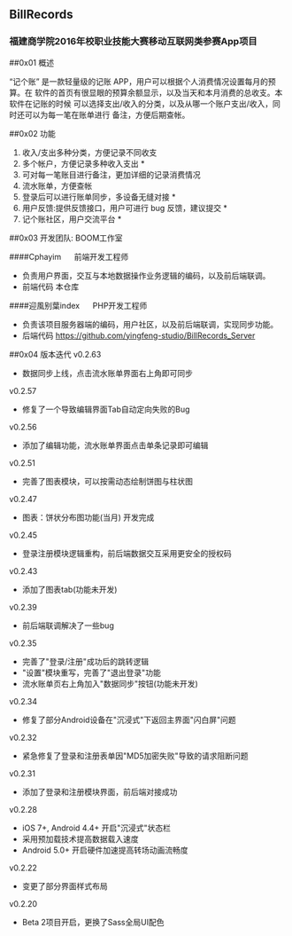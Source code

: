 ## BillRecords
### 福建商学院2016年校职业技能大赛移动互联网类参赛App项目

##0x01 概述
 
 “记个账” 是一款轻量级的记账 APP，用户可以根据个人消费情况设置每月的预算。在 软件的首页有很显眼的预算余额显示，以及当天和本月消费的总收支。本软件在记账的时候 可以选择支出/收入的分类，以及从哪一个账户支出/收入，同时还可以为每一笔在账单进行 备注，方便后期查帐。
 
##0x02 功能
 
 1. 收入/支出多种分类，方便记录不同收支 
 2. 多个帐户，方便记录多种收入支出 * 
 3. 可对每一笔账目进行备注，更加详细的记录消费情况 
 4. 流水账单，方便查帐 
 5. 登录后可以进行账单同步，多设备无缝对接 * 
 6. 用户反馈:提供反馈接口，用户可进行 bug 反馈，建议提交 * 
 7. 记个账社区，用户交流平台 *
 
##0x03 开发团队: BOOM工作室

####Cphayim &nbsp;&nbsp;&nbsp;&nbsp; 前端开发工程师 
* 负责用户界面，交互与本地数据操作业务逻辑的编码，以及前后端联调。
* 前端代码 本仓库
 
####迎風别葉index &nbsp;&nbsp;&nbsp;&nbsp; PHP开发工程师 
* 负责该项目服务器端的编码，用户社区，以及前后端联调，实现同步功能。
* 后端代码 https://github.com/yingfeng-studio/BillRecords_Server

##0x04 版本迭代
v0.2.63
 * 数据同步上线，点击流水账单界面右上角即可同步

v0.2.57
 * 修复了一个导致编辑界面Tab自动定向失败的Bug

v0.2.56
 * 添加了编辑功能，流水账单界面点击单条记录即可编辑

v0.2.51
 * 完善了图表模块，可以按需动态绘制饼图与柱状图

v0.2.47
 * 图表：饼状分布图功能(当月) 开发完成 

v0.2.45
 * 登录注册模块逻辑重构，前后端数据交互采用更安全的授权码

v0.2.43
 * 添加了图表tab(功能未开发)

v0.2.39
 * 前后端联调解决了一些bug

v0.2.35
 * 完善了"登录/注册"成功后的跳转逻辑
 * "设置"模块重写，完善了"退出登录"功能
 * 流水账单页右上角加入"数据同步"按钮(功能未开发)

v0.2.34
 * 修复了部分Android设备在"沉浸式"下返回主界面"闪白屏"问题

v0.2.32
 * 紧急修复了登录和注册表单因"MD5加密失败"导致的请求阻断问题

v0.2.31
 * 添加了登录和注册模块界面，前后端对接成功

v0.2.28
 * iOS 7+, Android 4.4+ 开启"沉浸式"状态栏
 * 采用预加载技术提高数据载入速度
 * Android 5.0+ 开启硬件加速提高转场动画流畅度

v0.2.22
 * 变更了部分界面样式布局

v0.2.20
 * Beta 2项目开启，更换了Sass全局UI配色
